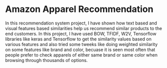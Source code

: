 # Amazon Apparel Recommendation
In this recommendation system project, I have shown how text based and visual features based similarities help us recommend similar products to the end customers. In this project, I have used BOW, TFIDF, W2V, Tensorflow libraries like keras and Tensorflow to get the similarity values based on various features and also tried some tweeks like doing weighted similarity on some features like brand and color, becuase it is seen most often that people prefer to check apparels of either same brand or same color when browsing through thousands of options. 
